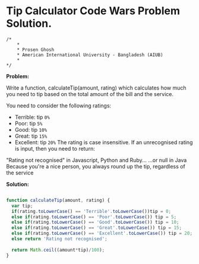 # Tip Calculator Code Wars Problem Solution.

```
/*
    *
    * Prosen Ghosh
    * American International University - Bangladesh (AIUB)
    *
*/
```

**Problem:**

Write a function, calculateTip(amount, rating) which calculates how much you need to tip based on the total amount of the bill and the service.

You need to consider the following ratings:

- Terrible: tip `0%`
- Poor: tip `5%`
- Good: tip `10%`
- Great: tip `15%`
- Excellent: tip `20%`
The rating is case insensitive. If an unrecognised rating is input, then you need to return:

"Rating not recognised" in Javascript, Python and Ruby...
...or null in Java
Because you're a nice person, you always round up the tip, regardless of the service


**Solution:**

```javascript

function calculateTip(amount, rating) {
  var tip;
  if(rating.toLowerCase() == 'Terrible'.toLowerCase())tip = 0;
  else if(rating.toLowerCase() == 'Poor'.toLowerCase()) tip = 5;
  else if(rating.toLowerCase() == 'Good'.toLowerCase()) tip = 10;
  else if(rating.toLowerCase() == 'Great'.toLowerCase()) tip = 15;
  else if(rating.toLowerCase() == 'Excellent'.toLowerCase()) tip = 20;
  else return 'Rating not recognised';
  
  return Math.ceil((amount*tip)/100);
}

```
